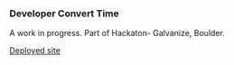 ### Developer Convert Time

A work in progress. Part of Hackaton- Galvanize, Boulder.

[Deployed site](https://dev-time-hackathon.herokuapp.com/)

